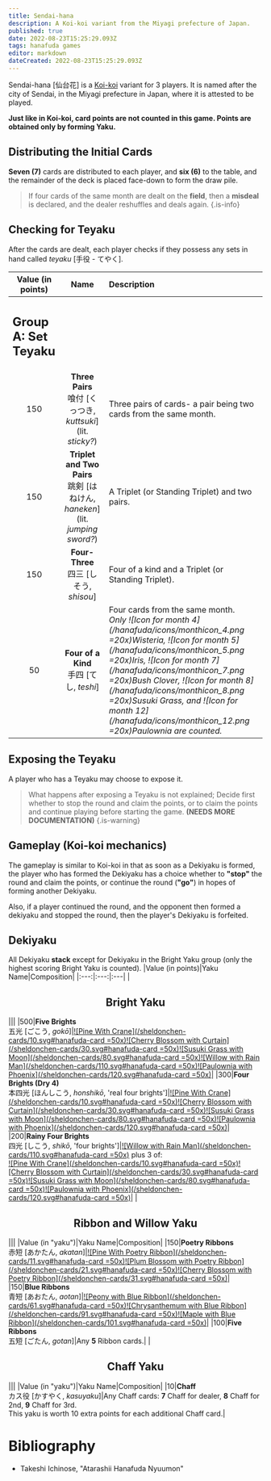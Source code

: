 ```yaml
---
title: Sendai-hana
description: A Koi-koi variant from the Miyagi prefecture of Japan.
published: true
date: 2022-08-23T15:25:29.093Z
tags: hanafuda games
editor: markdown
dateCreated: 2022-08-23T15:25:29.093Z
---
```


Sendai-hana [仙台花] is a [Koi-koi](/en/hanafuda/games/koi-koi) variant for 3 players. It is named after the city of Sendai, in the Miyagi prefecture in Japan, where it is attested to be played.

**Just like in Koi-koi, card points are not counted in this game. Points are obtained only by forming Yaku.**

## Distributing the Initial Cards

**Seven (7)** cards are distributed to each player, and **six (6)** to the table, and the remainder of the deck is placed face-down to form the draw pile.

> If four cards of the same month are dealt on the **field**, then a **misdeal** is declared, and the dealer reshuffles and deals again.
{.is-info}

## Checking for Teyaku
After the cards are dealt, each player checks if they possess any sets in hand called *teyaku* [手役 - てやく].

|Value (in points)|Name|Description|
|:---:|:---:|:---|
|<h2 align="left">Group A: Set Teyaku</h2>|||
|150|**Three Pairs**<br/>喰付 [くっつき, *kuttsuki*] (lit. *sticky?*)|Three pairs of cards- a pair being two cards from the same month.|
|150|**Triplet and Two Pairs**<br/>跳剣 [はねけん, *haneken*] (lit. *jumping sword?*)|A Triplet (or Standing Triplet) and two pairs.|
|150|**Four-Three**<br/>四三 [しそう, *shisou*]|Four of a kind and a Triplet (or Standing Triplet).|
|50|**Four of a Kind**<br/>手四 [てし, *teshi*]|Four cards from the same month.</br>*Only ![Icon for month 4](/hanafuda/icons/monthicon_4.png =20x)Wisteria, ![Icon for month 5](/hanafuda/icons/monthicon_5.png =20x)Iris, ![Icon for month 7](/hanafuda/icons/monthicon_7.png =20x)Bush Clover, ![Icon for month 8](/hanafuda/icons/monthicon_8.png =20x)Susuki Grass, and ![Icon for month 12](/hanafuda/icons/monthicon_12.png =20x)Paulownia are counted.*|

## Exposing the Teyaku
A player who has a Teyaku may choose to expose it.

> What happens after exposing a Teyaku is not explained; Decide first whether to stop the round and claim the points, or to claim the points and continue playing before starting the game. **(NEEDS MORE DOCUMENTATION)**
{.is-warning}


## Gameplay (Koi-koi mechanics)
The gameplay is similar to Koi-koi in that as soon as a Dekiyaku is formed, the player who has formed the Dekiyaku has a choice whether to **"stop"** the round and claim the points, or continue the round (**"go"**) in hopes of forming another Dekiyaku.

Also, if a player continued the round, and the opponent then formed a dekiyaku and stopped the round, then the player's Dekiyaku is forfeited.

## Dekiyaku
All Dekiyaku **stack** except for Dekiyaku in the Bright Yaku group (only the highest scoring Bright Yaku is counted).
|Value (in points)|Yaku Name|Composition|
|:---:|:---:|:---|
|<h2 align="center">Bright Yaku</h2>|||
|500|**Five Brights**<br>五光 [ごこう, *gokō*]|[![Pine With Crane](/sheldonchen-cards/10.svg#hanafuda-card =50x)](/en/hanafuda/suits/pine#crane-with-sun)[![Cherry Blossom with Curtain](/sheldonchen-cards/30.svg#hanafuda-card =50x)](/en/hanafuda/suits/cherry-blossom#flower-viewing-curtain)[![Susuki Grass with Moon](/sheldonchen-cards/80.svg#hanafuda-card =50x)](/en/hanafuda/suits/susuki-grass#full-moon)[![Willow with Rain Man](/sheldonchen-cards/110.svg#hanafuda-card =50x)](/en/hanafuda/suits/willow#rain-man)[![Paulownia with Phoenix](/sheldonchen-cards/120.svg#hanafuda-card =50x)](/en/hanafuda/suits/paulownia#phoenix)|
|300|**Four Brights (Dry 4)**<br>本四光 [ほんしこう, *honshikō*, 'real four brights']|[![Pine With Crane](/sheldonchen-cards/10.svg#hanafuda-card =50x)](/en/hanafuda/suits/pine#crane-with-sun)[![Cherry Blossom with Curtain](/sheldonchen-cards/30.svg#hanafuda-card =50x)](/en/hanafuda/suits/cherry-blossom#flower-viewing-curtain)[![Susuki Grass with Moon](/sheldonchen-cards/80.svg#hanafuda-card =50x)](/en/hanafuda/suits/susuki-grass#full-moon)[![Paulownia with Phoenix](/sheldonchen-cards/120.svg#hanafuda-card =50x)](/en/hanafuda/suits/paulownia#phoenix)|
|200|**Rainy Four Brights**<br>四光 [しこう, *shikō*, 'four brights']|[![Willow with Rain Man](/sheldonchen-cards/110.svg#hanafuda-card =50x)](/en/hanafuda/suits/willow#rain-man) plus 3 of:<br>[![Pine With Crane](/sheldonchen-cards/10.svg#hanafuda-card =50x)](/en/hanafuda/suits/pine#crane-with-sun)[![Cherry Blossom with Curtain](/sheldonchen-cards/30.svg#hanafuda-card =50x)](/en/hanafuda/suits/cherry-blossom#flower-viewing-curtain)[![Susuki Grass with Moon](/sheldonchen-cards/80.svg#hanafuda-card =50x)](/en/hanafuda/suits/susuki-grass#full-moon)[![Paulownia with Phoenix](/sheldonchen-cards/120.svg#hanafuda-card =50x)](/en/hanafuda/suits/paulownia#phoenix)|
|<h2 align="center">Ribbon and Willow Yaku</h2>|||
|Value (in "yaku")|Yaku Name|Composition|
|150|**Poetry Ribbons**<br>赤短 [あかたん, *akatan*]|[![Pine With Poetry Ribbon](/sheldonchen-cards/11.svg#hanafuda-card =50x)](/en/hanafuda/suits/pine#poetry-ribbon)[![Plum Blossom with Poetry Ribbon](/sheldonchen-cards/21.svg#hanafuda-card =50x)](/en/hanafuda/suits/plum-blossom#poetry-ribbon)[![Cherry Blossom with Poetry Ribbon](/sheldonchen-cards/31.svg#hanafuda-card =50x)](/en/hanafuda/suits/cherry-blossom#poetry-ribbon)|
|150|**Blue Ribbons**<br>青短 [あおたん, *aotan*]|[![Peony with Blue Ribbon](/sheldonchen-cards/61.svg#hanafuda-card =50x)](/en/hanafuda/suits/peony#blue-ribbon)[![Chrysanthemum with Blue Ribbon](/sheldonchen-cards/91.svg#hanafuda-card =50x)](/en/hanafuda/suits/chrysanthemum#blue-ribbon)[![Maple with Blue Ribbon](/sheldonchen-cards/101.svg#hanafuda-card =50x)](/en/hanafuda/suits/maple#blue-ribbon)|
|100|**Five Ribbons**<br>五短 [ごたん, *gotan*]|Any **5** Ribbon cards.|
|<h2 align="center">Chaff Yaku</h2>|||
|Value (in "yaku")|Yaku Name|Composition|
|10|**Chaff**<br>カス役 [かすやく, *kasuyaku*]|Any Chaff cards: **7** Chaff for dealer, **8** Chaff for 2nd, **9** Chaff for 3rd.<br>This yaku is worth 10 extra points for each additional Chaff card.|


# Bibliography
- Takeshi Ichinose, "Atarashii Hanafuda Nyuumon"